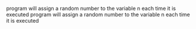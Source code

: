  program will assign a random number to the variable n each time it is executed
program will assign a random number to the variable n each time it is executed
